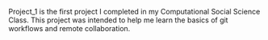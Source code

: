 Project_1 is the first project I completed in my Computational Social Science Class. This project was intended to help me learn the basics of git workflows and remote collaboration. 
